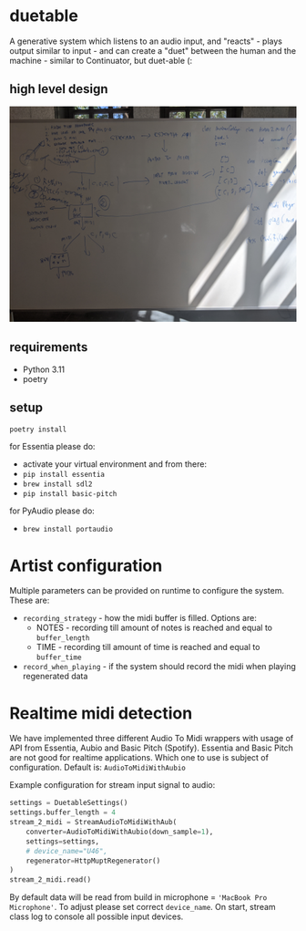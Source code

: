 # duetable

A generative system which listens to an audio input, and "reacts" - plays output similar to input - and can create a "duet" between the human and the machine - similar to Continuator, but duet-able (:

## high level design

![Alt text](./docs/hld.jpg?raw=true "High level design")

## requirements

* Python 3.11
* poetry

## setup

```shell
poetry install
```

for Essentia please do:

* activate your virtual environment and from there:
* `pip install essentia`
* `brew install sdl2`
* `pip install basic-pitch`

for PyAudio please do:

* `brew install portaudio`

# Artist configuration

Multiple parameters can be provided on runtime to configure the system. These are:
* `recording_strategy` - how the midi buffer is filled. Options are:
  * NOTES - recording till amount of notes is reached and equal to `buffer_length`
  * TIME - recording till amount of time is reached and equal to `buffer_time`
* `record_when_playing` - if the system should record the midi when playing regenerated data

# Realtime midi detection

We have implemented three different Audio To Midi wrappers with usage of API from Essentia, Aubio and Basic Pitch (Spotify).
Essentia and Basic Pitch are not good for realtime applications. Which one to use is subject of configuration. Default is: `AudioToMidiWithAubio`

Example configuration for stream input signal to audio:
```python
settings = DuetableSettings()
settings.buffer_length = 4
stream_2_midi = StreamAudioToMidiWithAub(
    converter=AudioToMidiWithAubio(down_sample=1),
    settings=settings,
    # device_name="U46",
    regenerator=HttpMuptRegenerator()
)
stream_2_midi.read()
```

By default data will be read from build in microphone = `'MacBook Pro Microphone'`.
To adjust please set correct `device_name`. On start, stream class log to console all possible input devices.
